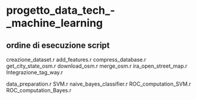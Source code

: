 # progetto_data_tech_-_machine_learning

## ordine di esecuzione script
creazione_dataset.r
add_features.r
compress_database.r
get_city_state_osm.r
download_osm.r
merge_osm.r
ira_open_street_map.r
Integrazione_tag_way.r

data_preparation.r
SVM.r
naive_bayes_classifier.r
ROC_computation_SVM.r
ROC_computation_Bayes.r

